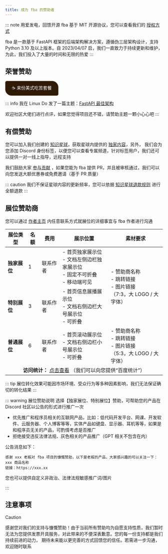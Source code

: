 ```yaml
---
title: 成为 fba 的赞助者
---
```


::: note 用爱发电，回馈开源
fba 基于 MIT 开源协议，您可以查看我们的 [授权方式](/backend/summary/why.md#承诺)

fba 是一款基于 FastAPI 框架的后端架构解决方案，遵循伪三层架构设计，支持 Python 3.10 及以上版本。自 2023/04/07
启，我们一直致力于持续更新和维护，为此，我们投入了大量的时间和无限的热爱
:::

## 荣誉赞助

<a href="https://wu-clan.github.io/sponsor/"
target="_blank"
rel="noopener noreferrer"
style="
padding: 10px 20px;
background: #2F1B05;
color: white;
border-radius: 5px 20px;
font-family: sans-serif;
text-decoration: none;
border: 1px solid #5D3408;
display: inline-block;
">☕ 来份美式吃苦套餐</a>

::: info
我在 Linux Do 发了一篇主题：[FastAPI 最佳架构](https://linux.do/t/topic/470425?u=wu-clan)

欢迎社区大佬们进行点评，如果您觉得项目还不错，请赞助主题一颗小心心吧 <Icon name="twemoji:sparkling-heart" />
:::

## 有偿赞助

您可以加入我们创建的 [知识星球](https://t.zsxq.com/PDk8b)，获取星球内提供的 [独家内容](./planet.md)，另外，
我们会为您添加 Discord 身份标签，以便您可以查看专属频道，针对标签用户，我们还可以提供一对一线上指导，远程支持

我们鼓励大家 [参与贡献](https://github.com/fastapi-practices/fastapi_best_architecture/tree/master/backend#contributing)
，如果您能为 fba 提供 PR，并且被审核通过，我们可以向您发送大额优惠券或免费邀请（基于 PR 质量）

::: caution
我们不保证星球内容的更新频率，您可以依据 [知识星球退款规则](https://support.zsxq.com/refundRules.html) 进行全额退款
:::

## 展位赞助商

您可以通过 [作者主页](https://wu-clan.github.io/homepage/) 内任意联系方式就展位的详细事宜与 fba 作者进行沟通

<table cellspacing="0" cellpadding="8">
  <thead>
    <tr>
      <th>展位类型</th>
      <th>名额</th>
      <th>费用</th>
      <th>展示位置</th>
      <th>素材要求</th>
    </tr>
  </thead>
  <tbody>
    <!-- 独家展位 -->
    <tr>
      <td><strong>独家展位</strong></td>
      <td>1</td>
      <td>联系作者</td>
      <td>
        - 首页独家展示位<br>
        - 文档左侧边栏独家展示位<br>
        - 固定不可折叠<br>
        - 移动端可见
      </td>
      <td rowspan="2">
        - 赞助商名称<br>
        - 跳转链接<br>
        - 图片链接<br>
          （7:3，大 LOGO / 大字体）
      </td>
    </tr>
    <tr>
      <td><strong>特别展位</strong></td>
      <td>3</td>
      <td>联系作者</td>
      <td>
        - 首页信息展播展示位<br>
        - 文档右侧边栏大号展示位<br>
        - 可折叠
    </td>
    </tr>
    <tr>
      <td><strong>普通展位</strong></td>
      <td>6</td>
      <td>联系作者</td>
      <td>
        - 首页滚动展示位<br>
        - 文档右侧边栏小号展示位<br>
        - 可折叠
      </td>
      <td>
        - 赞助商名称<br>
        - 跳转链接<br>
        - 图片链接<br>
          （5:3，大 LOGO / 大字体）
      </td>
    </tr>
    <tr>
      <td colspan="5" style="text-align: center">
        <strong>访问统计：</strong>
        <a href="https://eu.umami.is/share/Qr55K5Uczo4dKwdQ/fastapi-practices.github.io">点击查看</a>
        （我们可以向您提供“百度统计”）
      </td>
    </tr>

  </tbody>
</table>

::: tip
展位转化效果可能因市场环境、受众行为等多种因素影响，我们无法保证确切的转化结果
:::

::: warning 展位赞助说明
选择【独家展位、特别展位】赞助，可帮助您的产品在 Discord 社区以公告的形式进行推广一次

- 优先推广和程序员相关的互联网产品，比如：低代码开发平台、网课、开发软件、云服务器、个人博客等等，实体产品如键盘、显示器、耳机等等，如果是和程序员无关的产品，可酌情考虑是否推广
- 拒绝接受违反法律法规、灰色相关的产品推广（GPT 相关不包含在内）

公告消息如下：

```
感谢 xxx 老板对 fba 项目的慷慨赞助，以下是老板的产品，大家感兴趣的可以关注一下：
xxx 商品名称
链接：https://xxx.xx
```

您也可以提供自定义非政治、法律法规敏感推广词/图片

:::

## 注意事项

> [!CAUTION]
> 感谢您对我们的支持与慷慨赞助！由于当前所有赞助均为自愿支持性质，我们暂时无法为您提供发票开具服务，对此带来的不便深表歉意。您的每一份支持都是我们持续前进的动力，
> 期待未来能以更完善的方式回馈您的信任。若需进一步沟通，欢迎随时联系
